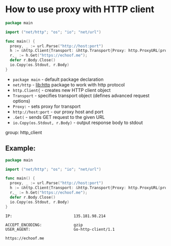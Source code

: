 # How to use proxy with HTTP client

```go
package main

import ("net/http"; "os"; "io"; "net/url")

func main() {
  proxy, _ := url.Parse("http://host:port")
  h := &http.Client{Transport: &http.Transport{Proxy: http.ProxyURL(proxy)}}
  r,_ := h.Get("https://echoof.me");
  defer r.Body.Close()
  io.Copy(os.Stdout, r.Body)
}
```

- `package main` - default package declaration
- `net/http` - [lib:http](https://pkg.go.dev/net/http) package to work with http protocol
- `http.Client{` - creates new HTTP client object
- `Transport` - specifies transport object (defines advanced request options)
- `Proxy:` - sets proxy for transport
- `http://host:port` - our proxy host and port
- `.Get(` - sends GET request to the given URL
- `io.Copy(os.Stdout, r.Body)` - output response body to stdout

group: http_client

## Example: 
```go
package main

import ("net/http"; "os"; "io"; "net/url")

func main() {
  proxy, _ := url.Parse("http://host:port")
  h := &http.Client{Transport: &http.Transport{Proxy: http.ProxyURL(proxy)}}
  r,_ := h.Get("https://echoof.me");
  defer r.Body.Close()
  io.Copy(os.Stdout, r.Body)
}
```
```
IP:                           135.181.98.214

ACCEPT_ENCODING:              gzip
USER_AGENT:                   Go-http-client/1.1

https://echoof.me
```

